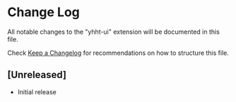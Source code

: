 # Change Log

All notable changes to the "yhht-ui" extension will be documented in this file.

Check [Keep a Changelog](http://keepachangelog.com/) for recommendations on how to structure this file.

## [Unreleased]

- Initial release